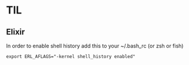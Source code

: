 # TIL

## Elixir

In order to enable shell history add this to your ~/.bash_rc (or zsh or fish)

```
export ERL_AFLAGS="-kernel shell_history enabled"
```
